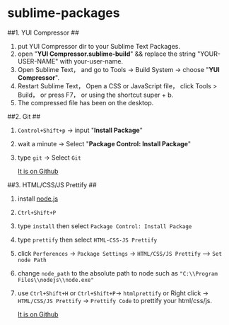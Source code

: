 # sublime-packages #

##1. YUI Compressor ##

1. put YUI Compressor dir to your Sublime Text Packages.
2. open "**YUI Compressor.sublime-build**" && replace the string "YOUR-USER-NAME" with your-user-name.
3. Open Sublime Text， and go to Tools -> Build System -> choose "**YUI Compressor**".
4. Restart Sublime Text， Open a CSS or JavaScript file， click Tools > Build， or press F7， or using the shortcut super + b.
5. The compressed file has been on the desktop.

##2. Git ##

1. `Control+Shift+p` -> input "**Install Package**"
2. wait a minute -> Select "**Package Control: Install Package**"
3. type `git` -> Select `Git`

    [It is on Github](https://github.com/kemayo/sublime-text-git)


##3. HTML/CSS/JS Prettify ##

1. install [node.js](http://nodejs.org)
2. `Ctrl+Shift+P`
3. type `install` then select `Package Control: Install Package`
4. type `prettify` then select `HTML-CSS-JS Prettify`
5. click `Perferences` -> `Package Settings` -> `HTML/CSS/JS Prettify` --> `Set node Path`
6. change `node_path` to the absolute path to node such as `"C:\\Program Files\\nodejs\\node.exe"`
7. use `Ctrl+Shift+H` or `Ctrl+Shift+P`-> `htmlprettify` or Right click -> `HTML/CSS/JS Prettify` -> `Prettify Code` to prettify your html/css/js.

    [It is on Github](https://github.com/victorporof/Sublime-HTMLPrettify)